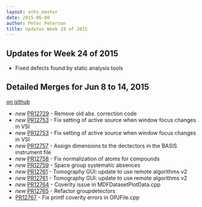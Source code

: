 ```yaml
---
layout: onto_master
date: 2015-06-08
author: Peter Peterson
title: Updates Week 24 of 2015
---
```

Updates for Week 24 of 2015
---------------------------
* Fixed defects found by static analysis tools

Detailed Merges for Jun 8 to 14, 2015
-------------------------------------
[on github](https://github.com/mantidproject/mantid/pulls?q=is%3Apr+merged%3A2015-06-09..2015-06-14)

* *new* [PR12729](https://github.com/mantidproject/mantid/pull/12729) - Remove old abs. correction code
* *new* [PR12753](https://github.com/mantidproject/mantid/pull/12753) - Fix setting of active source when window focus changes in VSI
* *new* [PR12753](https://github.com/mantidproject/mantid/pull/12753) - Fix setting of active source when window focus changes in VSI
* *new* [PR12757](https://github.com/mantidproject/mantid/pull/12757) - Assign dimensions to the dectectors in the BASIS instrument file
* *new* [PR12758](https://github.com/mantidproject/mantid/pull/12758) - Fix normalization of atoms for compounds
* *new* [PR12759](https://github.com/mantidproject/mantid/pull/12759) - Space group systematic absences
* *new* [PR12761](https://github.com/mantidproject/mantid/pull/12761) - Tomography GUI: update to use remote algorithms v2
* *new* [PR12761](https://github.com/mantidproject/mantid/pull/12761) - Tomography GUI: update to use remote algorithms v2
* *new* [PR12764](https://github.com/mantidproject/mantid/pull/12764) - Coverity issue in MDFDatasetPlotData.cpp
* *new* [PR12765](https://github.com/mantidproject/mantid/pull/12765) - Refactor groupdetectors
* [PR12767](https://github.com/mantidproject/mantid/pull/12767) - Fix printf coverity errors in OPJFile.cpp
